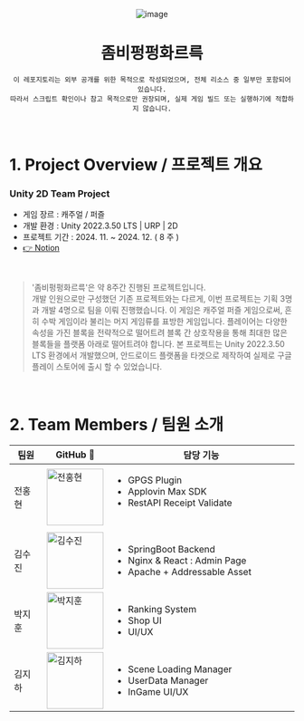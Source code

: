 <div align="center">

![image](https://github.com/user-attachments/assets/8f965760-d2d7-43c4-8d90-22c6dcd43b1c)

# 좀비펑펑화르륵
</div>
<div align="center">

    이 레포지토리는 외부 공개를 위한 목적으로 작성되었으며, 전체 리소스 중 일부만 포함되어 있습니다.
    따라서 스크립트 확인이나 참고 목적으로만 권장되며, 실제 게임 빌드 또는 실행하기에 적합하지 않습니다.
    
</div>

<br/>

# 1. Project Overview / 프로젝트 개요
<h3> Unity 2D Team Project </h3>

- 게임 장르 : 캐주얼 / 퍼즐
- 개발 환경 : Unity 2022.3.50 LTS | URP | 2D
- 프로젝트 기간 : 2024. 11. ~ 2024. 12. ( 8 주 )
- [👉 Notion](https://east-wrinkle-9ca.notion.site/118b84bb5ebe8023b0cfd3a25485e101)
<br/>

> '좀비펑펑화르륵'은 약 8주간 진행된 프로젝트입니다. <br/>
> 개발 인원으로만 구성했던 기존 프로젝트와는 다르게, 이번 프로젝트는 기획 3명과 개발 4명으로 팀을 이뤄 진행했습니다.
> 이 게임은 캐주얼 퍼즐 게임으로써, 흔히 수박 게임이라 불리는 머지 게임류를 표방한 게임입니다.
> 플레이어는 다양한 속성을 가진 블록을 전략적으로 떨어트려 블록 간 상호작용을 통해 최대한 많은 블록들을 플랫폼 아래로 떨어트려야 합니다.
> 본 프로젝트는 Unity 2022.3.50 LTS 환경에서 개발했으며, 안드로이드 플랫폼을 타겟으로 제작하여 실제로 구글 플레이 스토어에 출시 할 수 있었습니다.

<br/>

# 2. Team Members / 팀원 소개

<div style="width:100%; margin:auto;">
    <table style="width:100%; border-collapse:collapse; table-layout:fixed;">
        <thead>
            <tr>
                <th>팀원</th>
                <th>GitHub 🔗</th>
                <th style="text-align:center;">담당 기능</th>
            </tr>
        </thead>
        <tbody>
            <tr>
                <td>전홍현</td>
                <td>
                    <a href="https://github.com/yogurtsharbet">
                        <img src="https://avatars.githubusercontent.com/u/173875486?v=4" alt="전홍현" width="100">
                    </a>
                </td>
                <td style="text-align:left;">
                    <ul>
                        <li>GPGS Plugin</li>
                        <li>Applovin Max SDK</li>
                        <li>RestAPI Receipt Validate
                        &nbsp;&nbsp;&nbsp;&nbsp;&nbsp;&nbsp;&nbsp;&nbsp;
                        &nbsp;&nbsp;&nbsp;&nbsp;&nbsp;&nbsp;&nbsp;&nbsp;
                        &nbsp;&nbsp;&nbsp;&nbsp;&nbsp;&nbsp;&nbsp;&nbsp;</li>
                    </ul>
                </td>
            </tr>
            <tr>
                <td>김수진</td>
                <td>
                    <a href="https://github.com/Nuuuing">
                        <img src="https://avatars.githubusercontent.com/u/76237796?v=4" alt="김수진" width="100">
                    </a>
                </td>
                <td style="text-align:left;">
                    <ul>
                        <li>SpringBoot Backend</li>
                        <li>Nginx & React : Admin Page</li>
                        <li>Apache + Addressable Asset</li>
                    </ul>
                </td>
            </tr>
            <tr>
                <td>박지훈</td>
                <td>
                    <a href="https://github.com/enterpd20">
                        <img src="https://avatars.githubusercontent.com/u/168811361?v=4" alt="박지훈" width="100">
                    </a>
                </td>
                <td style="text-align:left;">
                    <ul>
                        <li>Ranking System</li>
                        <li>Shop UI</li>
                        <li>UI/UX</li>
                    </ul>
                </td>
            </tr>
            <tr>
                <td>김지하</td>
                <td>
                    <a href="https://github.com/Under283">
                        <img src="https://avatars.githubusercontent.com/u/173889834?v=4" alt="김지하" width="100">
                    </a>
                </td>
                <td style="text-align:left;">
                    <ul>
                        <li>Scene Loading Manager</li>
                        <li>UserData Manager</li>
                        <li>InGame UI/UX</li>
                    </ul>
                </td>
            </tr>
        </tbody>
    </table>
</div>


<br/>
<br/>


